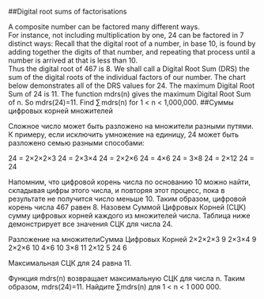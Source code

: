 ##Digital root sums of factorisations

A composite number can be factored many different ways.  
For instance, not including multiplication by one, 24 can be factored in 7 distinct ways:
Recall that the digital root of a number, in base 10, is found by adding together the digits of that number, 
and repeating that process until a number is arrived at that is less than 10.  
Thus the digital root of 467 is 8.
We shall call a Digital Root Sum (DRS) the sum of the digital roots of the individual factors of our number.
 The chart below demonstrates all of the DRS values for 24.
The maximum Digital Root Sum  of 24 is 11.
The function mdrs(n) gives the maximum Digital Root Sum of n. So  mdrs(24)=11.
Find ∑ mdrs(n) for 1 < n < 1,000,000.
##Суммы цифровых корней множителей

Сложное число может быть разложено на множители разными путями. К примеру, если исключить умножение на единицу, 24 может быть разложено семью разными способами:

24 = 2×2×2×3
24 = 2×3×4
24 = 2×2×6
24 = 4×6
24 = 3×8
24 = 2×12
24 = 24

Напомним, что цифровой корень числа по основанию 10 можно найти, складывая цифры этого числа, и повторяя этот процесс, пока в результате не получится число меньше 10. Таким образом, цифровой корень числа 467 равен 8.
Назовем Суммой Цифровых Корней (СЦК) сумму цифровых корней каждого из множителей числа.
 Таблица ниже демонстрирует все значения СЦК для числа 24.

Разложение на множителиСумма Цифровых Корней
2×2×2×3
9
2×3×4
9
2×2×6
10
4×6
10
3×8
11
2×12
5
24
6

Максимальная СЦК для 24 равна 11.

Функция mdrs(n) возвращает максимальную СЦК для числа n. Таким образом, mdrs(24)=11.
Найдите ∑mdrs(n) для 1 < n < 1 000 000.
